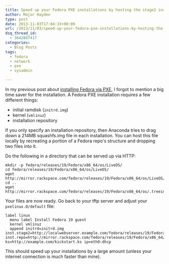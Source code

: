 ```yaml
---
title: Speed up your Fedora PXE installations by hosting the stage2 installer locally
author: Major Hayden
type: post
date: 2013-11-03T17:04:33+00:00
url: /2013/11/03/speed-up-your-fedora-pxe-installations-by-hosting-the-stage2-installer-locally/
dsq_thread_id:
  - 3642807417
categories:
  - Blog Posts
tags:
  - fedora
  - network
  - pxe
  - sysadmin

---
```

In my previous post about [installing Fedora via PXE][1], I forgot to mention a big time saver for the installation. A Fedora PXE installation requires a few different things:

  * initial ramdisk (`initrd.img`)
  * kernel (`vmlinuz`)
  * installation repository

If you only specify an installation repository, then Anaconda tries to drag down a 214MB squashfs.img file in each installation. You can host this file locally by recreating a portion of a Fedora repo's structure and dropping two files into it.

Do the following in a directory that can be served up via HTTP:

```
mkdir -p fedora/releases/19/Fedora/x86_64/os/LiveOS/
cd fedora/releases/19/Fedora/x86_64/os/LiveOS/
wget http://mirror.rackspace.com/fedora/releases/19/Fedora/x86_64/os/LiveOS/squashfs.img
cd ..
wget http://mirror.rackspace.com/fedora/releases/19/Fedora/x86_64/os/.treeinfo
```


Your files are now ready. Go back to your tftp server and adjust your `pxelinux.0/default` file:

```
label linux
  menu label Install Fedora 19 guest
  kernel vmlinuz
  append initrd=initrd.img inst.stage2=http://localwebserver.example.com/fedora/releases/19/Fedora/x86_64/os/ inst.repo=http://mirror.rackspace.com/fedora/releases/19/Fedora/x86_64/os/ ks=http://example.com/kickstart.ks ip=eth0:dhcp
```


This should speed up your installations by a large amount (unless your internet connection is much faster than mine).

 [1]: /2013/07/23/pxe-boot-fedora-19-using-a-mikrotik-firewall/
